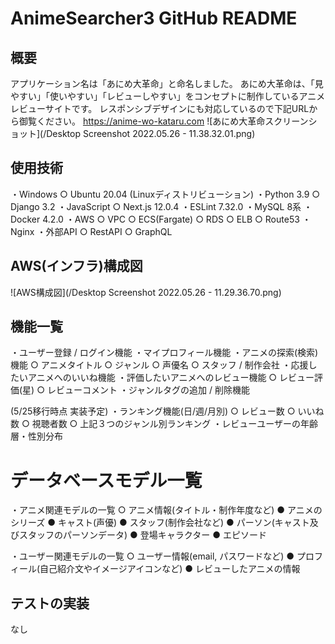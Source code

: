 # AnimeSearcher3 GitHub README

## 概要
アプリケーション名は「あにめ大革命」と命名しました。
あにめ大革命は、「見やすい」「使いやすい」「レビューしやすい」をコンセプトに制作しているアニメレビューサイトです。
レスポンシブデザインにも対応しているので下記URLから御覧ください。
https://anime-wo-kataru.com
![あにめ大革命スクリーンショット](/Desktop Screenshot 2022.05.26 - 11.38.32.01.png)

## 使用技術
・Windows
    ○ Ubuntu 20.04 (Linuxディストリビューション)
・Python 3.9
    ○ Django 3.2
・JavaScript 
    ○ Next.js 12.0.4
・ESLint 7.32.0
・MySQL 8系
・Docker 4.2.0
・AWS
    ○ VPC
    ○ ECS(Fargate)
    ○ RDS
    ○ ELB
    ○ Route53
・Nginx
・外部API
    ○ RestAPI
    ○ GraphQL

## AWS(インフラ)構成図
![AWS構成図](/Desktop Screenshot 2022.05.26 - 11.29.36.70.png)

## 機能一覧
・ユーザー登録 / ログイン機能
・マイプロフィール機能
・アニメの探索(検索)機能
    ○ アニメタイトル
    ○ ジャンル
    ○ 声優名
    ○ スタッフ / 制作会社
・応援したいアニメへのいいね機能
・評価したいアニメへのレビュー機能
    ○ レビュー評価(星)
    ○ レビューコメント
・ジャンルタグの追加 / 削除機能

(5/25移行時点 実装予定)
・ランキング機能(日/週/月別)
  ○ レビュー数
  ○ いいね数
  ○ 視聴者数
  ○ 上記３つのジャンル別ランキング
・レビューユーザーの年齢層・性別分布

# データベースモデル一覧
・アニメ関連モデルの一覧
    ○ アニメ情報(タイトル・制作年度など)
      ● アニメのシリーズ
      ● キャスト(声優)
      ● スタッフ(制作会社など)
      ● パーソン(キャスト及びスタッフのパーソンデータ)
      ● 登場キャラクター
      ● エピソード

・ユーザー関連モデルの一覧
    ○ ユーザー情報(email, パスワードなど)
      ● プロフィール(自己紹介文やイメージアイコンなど)
      ● レビューしたアニメの情報

## テストの実装
なし

